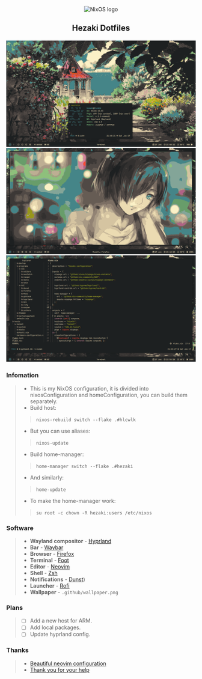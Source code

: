 <p align="center">
  <img src="https://raw.githubusercontent.com/NixOS/nixos-artwork/master/logo/nixos-white.png" width="500px" alt="NixOS logo"/>
</p>

## <p align="center">Hezaki Dotfiles</p>

![Screenshot](./1.png)
![Screenshot](./2.png)
![Screenshot](./3.png)

### Infomation
> - This is my NixOS configuration, it is divided into nixosConfiguration and homeConfiguration, you can build them separately.
> - Build host:
>> `nixos-rebuild switch --flake .#hlcwlk`
> - But you can use aliases:
>> `nixos-update`
> - Build home-manager:
>> `home-manager switch --flake .#hezaki`
> - And similarly:
>> `home-update`
> - To make the home-manager work:
>> `su root -c chown -R hezaki:users /etc/nixos` 

### Software
> - **Wayland compositor** - [Hyprland](https://hyprland.org/)
> - **Bar** - [Waybar](https://github.com/Alexays/Waybar)
> - **Browser** - [Firefox](https://www.mozilla.org/)
> - **Terminal** - [Foot](https://codeberg.org/dnkl/foot)
> - **Editor** - [Neovim](https://neovim.io/)
> - **Shell** - [Zsh](https://www.zsh.org/)
> - **Notifications** - [Dunst](https://github.com/dunst-project/dunst))
> - **Launcher** - [Rofi](https://github.com/lbonn/rofi)
> - **Wallpaper** - `.github/wallpaper.png`

### Plans
> - [ ] Add a new host for ARM.
> - [ ] Add local packages.
> - [ ] Update hyprland config.

### Thanks 
> - [Beautiful neovim configuration](https://github.com/Manas140/Conscious/tree/main)
> - [Thank you for your help](https://codeberg.org/ghosty)
